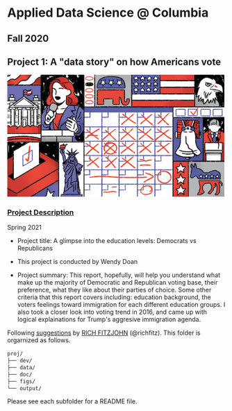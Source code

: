 # Applied Data Science @ Columbia
## Fall 2020
## Project 1: A "data story" on how Americans vote

<img src="figs/title1.jpeg" width="500">

### [Project Description](doc/)

Spring 2021

+ Project title: A glimpse into the education levels: Democrats vs Republicans
+ This project is conducted by Wendy Doan

+ Project summary: This report, hopefully, will help you understand what make up the majority of Democratic and Republican voting base, their preference, what they like about their parties of choice. Some other criteria that this report covers including: education background, the voters feelings toward immigration for each different education groups. I also took a closer look into voting trend in 2016, and came up with logical explainations for Trump's aggresive immigration agenda. 

Following [suggestions](http://nicercode.github.io/blog/2013-04-05-projects/) by [RICH FITZJOHN](http://nicercode.github.io/about/#Team) (@richfitz). This folder is orgarnized as follows.

```
proj/
├── dev/
├── data/
├── doc/
├── figs/
└── output/
```

Please see each subfolder for a README file.
